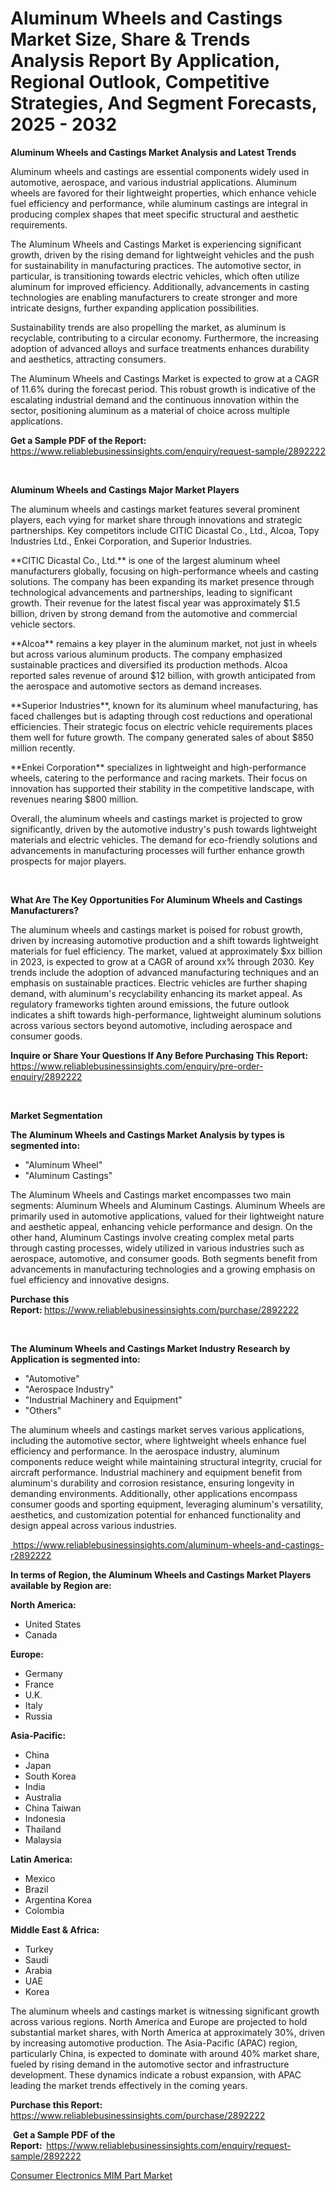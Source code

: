 <p><h1>Aluminum Wheels and Castings Market Size, Share & Trends Analysis Report By Application, Regional Outlook, Competitive Strategies, And Segment Forecasts, 2025 - 2032</h1></p><p><strong>Aluminum Wheels and Castings Market Analysis and Latest Trends</strong></p>
<p><p>Aluminum wheels and castings are essential components widely used in automotive, aerospace, and various industrial applications. Aluminum wheels are favored for their lightweight properties, which enhance vehicle fuel efficiency and performance, while aluminum castings are integral in producing complex shapes that meet specific structural and aesthetic requirements.</p><p>The Aluminum Wheels and Castings Market is experiencing significant growth, driven by the rising demand for lightweight vehicles and the push for sustainability in manufacturing practices. The automotive sector, in particular, is transitioning towards electric vehicles, which often utilize aluminum for improved efficiency. Additionally, advancements in casting technologies are enabling manufacturers to create stronger and more intricate designs, further expanding application possibilities.</p><p>Sustainability trends are also propelling the market, as aluminum is recyclable, contributing to a circular economy. Furthermore, the increasing adoption of advanced alloys and surface treatments enhances durability and aesthetics, attracting consumers.</p><p>The Aluminum Wheels and Castings Market is expected to grow at a CAGR of 11.6% during the forecast period. This robust growth is indicative of the escalating industrial demand and the continuous innovation within the sector, positioning aluminum as a material of choice across multiple applications.</p></p>
<p><strong>Get a Sample PDF of the Report:&nbsp;</strong> <a href="https://www.reliablebusinessinsights.com/enquiry/request-sample/2892222?utm_campaign=3360&utm_medium=2&utm_source=Github&utm_content=ia&utm_term=15032025&utm_id=aluminum-wheels-and-castings">https://www.reliablebusinessinsights.com/enquiry/request-sample/2892222</a></p>
<p>&nbsp;</p>
<p><strong>Aluminum Wheels and Castings Major Market Players</strong></p>
<p><p>The aluminum wheels and castings market features several prominent players, each vying for market share through innovations and strategic partnerships. Key competitors include CITIC Dicastal Co., Ltd., Alcoa, Topy Industries Ltd., Enkei Corporation, and Superior Industries.</p><p>**CITIC Dicastal Co., Ltd.** is one of the largest aluminum wheel manufacturers globally, focusing on high-performance wheels and casting solutions. The company has been expanding its market presence through technological advancements and partnerships, leading to significant growth. Their revenue for the latest fiscal year was approximately $1.5 billion, driven by strong demand from the automotive and commercial vehicle sectors.</p><p>**Alcoa** remains a key player in the aluminum market, not just in wheels but across various aluminum products. The company emphasized sustainable practices and diversified its production methods. Alcoa reported sales revenue of around $12 billion, with growth anticipated from the aerospace and automotive sectors as demand increases.</p><p>**Superior Industries**, known for its aluminum wheel manufacturing, has faced challenges but is adapting through cost reductions and operational efficiencies. Their strategic focus on electric vehicle requirements places them well for future growth. The company generated sales of about $850 million recently.</p><p>**Enkei Corporation** specializes in lightweight and high-performance wheels, catering to the performance and racing markets. Their focus on innovation has supported their stability in the competitive landscape, with revenues nearing $800 million.</p><p>Overall, the aluminum wheels and castings market is projected to grow significantly, driven by the automotive industry's push towards lightweight materials and electric vehicles. The demand for eco-friendly solutions and advancements in manufacturing processes will further enhance growth prospects for major players.</p></p>
<p>&nbsp;</p>
<p><strong>What Are The Key Opportunities For Aluminum Wheels and Castings Manufacturers?</strong></p>
<p><p>The aluminum wheels and castings market is poised for robust growth, driven by increasing automotive production and a shift towards lightweight materials for fuel efficiency. The market, valued at approximately $xx billion in 2023, is expected to grow at a CAGR of around xx% through 2030. Key trends include the adoption of advanced manufacturing techniques and an emphasis on sustainable practices. Electric vehicles are further shaping demand, with aluminum's recyclability enhancing its market appeal. As regulatory frameworks tighten around emissions, the future outlook indicates a shift towards high-performance, lightweight aluminum solutions across various sectors beyond automotive, including aerospace and consumer goods.</p></p>
<p><strong>Inquire or Share Your Questions If Any Before Purchasing This Report:</strong> <a href="https://www.reliablebusinessinsights.com/enquiry/pre-order-enquiry/2892222?utm_campaign=3360&utm_medium=2&utm_source=Github&utm_content=ia&utm_term=15032025&utm_id=aluminum-wheels-and-castings">https://www.reliablebusinessinsights.com/enquiry/pre-order-enquiry/2892222</a></p>
<p>&nbsp;</p>
<p><strong>Market Segmentation</strong></p>
<p><strong>The Aluminum Wheels and Castings Market Analysis by types is segmented into:</strong></p>
<p><ul><li>"Aluminum Wheel"</li><li>"Aluminum Castings"</li></ul></p>
<p><p>The Aluminum Wheels and Castings market encompasses two main segments: Aluminum Wheels and Aluminum Castings. Aluminum Wheels are primarily used in automotive applications, valued for their lightweight nature and aesthetic appeal, enhancing vehicle performance and design. On the other hand, Aluminum Castings involve creating complex metal parts through casting processes, widely utilized in various industries such as aerospace, automotive, and consumer goods. Both segments benefit from advancements in manufacturing technologies and a growing emphasis on fuel efficiency and innovative designs.</p></p>
<p><strong>Purchase this Report:&nbsp;</strong><a href="https://www.reliablebusinessinsights.com/purchase/2892222?utm_campaign=3360&utm_medium=2&utm_source=Github&utm_content=ia&utm_term=15032025&utm_id=aluminum-wheels-and-castings">https://www.reliablebusinessinsights.com/purchase/2892222</a></p>
<p>&nbsp;</p>
<p><strong>The Aluminum Wheels and Castings Market Industry Research by Application is segmented into:</strong></p>
<p><ul><li>"Automotive"</li><li>"Aerospace Industry"</li><li>"Industrial Machinery and Equipment"</li><li>"Others"</li></ul></p>
<p><p>The aluminum wheels and castings market serves various applications, including the automotive sector, where lightweight wheels enhance fuel efficiency and performance. In the aerospace industry, aluminum components reduce weight while maintaining structural integrity, crucial for aircraft performance. Industrial machinery and equipment benefit from aluminum's durability and corrosion resistance, ensuring longevity in demanding environments. Additionally, other applications encompass consumer goods and sporting equipment, leveraging aluminum's versatility, aesthetics, and customization potential for enhanced functionality and design appeal across various industries.</p></p>
<p><a href="https://www.reliablebusinessinsights.com/aluminum-wheels-and-castings-r2892222?utm_campaign=3360&utm_medium=2&utm_source=Github&utm_content=ia&utm_term=15032025&utm_id=aluminum-wheels-and-castings">&nbsp;https://www.reliablebusinessinsights.com/aluminum-wheels-and-castings-r2892222</a></p>
<p><strong>In terms of Region, the Aluminum Wheels and Castings Market Players available by Region are:</strong></p>
<p>
    <p> <strong> North America: </strong>
        <ul>
            <li>United States</li>
            <li>Canada</li>
        </ul>
        </p> 
    <p> <strong> Europe: </strong>
        <ul>
            <li>Germany</li>
            <li>France</li>
            <li>U.K.</li>
            <li>Italy</li>
            <li>Russia</li>
        </ul>
        </p> 
    <p> <strong> Asia-Pacific: </strong>
        <ul>
            <li>China</li>
            <li>Japan</li>
            <li>South Korea</li>
            <li>India</li>
            <li>Australia</li>
            <li>China Taiwan</li>
            <li>Indonesia</li>
            <li>Thailand</li>
            <li>Malaysia</li>
        </ul>
        </p> 
    <p> <strong> Latin America: </strong>
        <ul>
            <li>Mexico</li>
            <li>Brazil</li>
            <li>Argentina Korea</li>
            <li>Colombia</li>
        </ul>
        </p> 
    <p> <strong> Middle East & Africa: </strong>
        <ul>
            <li>Turkey</li>
            <li>Saudi</li>
            <li>Arabia</li>
            <li>UAE</li>
            <li>Korea</li>
        </ul>
    </p>
    </p>
<p><p>The aluminum wheels and castings market is witnessing significant growth across various regions. North America and Europe are projected to hold substantial market shares, with North America at approximately 30%, driven by increasing automotive production. The Asia-Pacific (APAC) region, particularly China, is expected to dominate with around 40% market share, fueled by rising demand in the automotive sector and infrastructure development. These dynamics indicate a robust expansion, with APAC leading the market trends effectively in the coming years.</p></p>
<p><strong>Purchase this Report: </strong><a href="https://www.reliablebusinessinsights.com/purchase/2892222?utm_campaign=3360&utm_medium=2&utm_source=Github&utm_content=ia&utm_term=15032025&utm_id=aluminum-wheels-and-castings">https://www.reliablebusinessinsights.com/purchase/2892222</a></p>
<p>&nbsp;<strong>Get a Sample PDF of the Report:&nbsp;&nbsp;</strong><a href="https://www.reliablebusinessinsights.com/enquiry/request-sample/2892222?utm_campaign=3360&utm_medium=2&utm_source=Github&utm_content=ia&utm_term=15032025&utm_id=aluminum-wheels-and-castings">https://www.reliablebusinessinsights.com/enquiry/request-sample/2892222</a></p>
<p><strong></strong></p>
<p><p><a href="https://github.com/ijffseandy/Market-Research-Report-List-1/blob/main/consumer-electronics-mim-part-market.md?utm_campaign=3360&utm_medium=2&utm_source=Github&utm_content=ia&utm_term=15032025&utm_id=aluminum-wheels-and-castings">Consumer Electronics MIM Part Market</a></p></p>